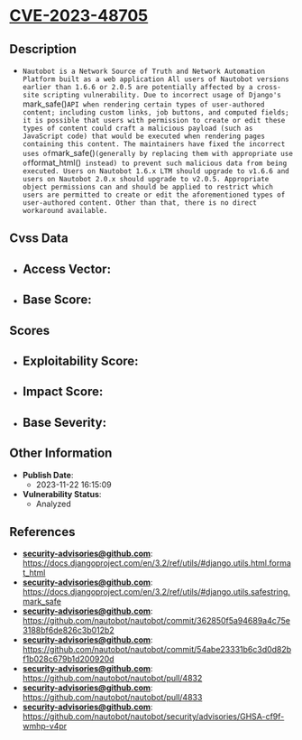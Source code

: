 
# [CVE-2023-48705](https://docs.djangoproject.com/en/3.2/ref/utils/#django.utils.html.format_html)

## Description

- `Nautobot is a Network Source of Truth and Network Automation Platform built as a web application All users of Nautobot versions earlier than 1.6.6 or 2.0.5 are potentially affected by a cross-site scripting vulnerability. Due to incorrect usage of Django's `mark_safe()` API when rendering certain types of user-authored content; including custom links, job buttons, and computed fields; it is possible that users with permission to create or edit these types of content could craft a malicious payload (such as JavaScript code) that would be executed when rendering pages containing this content. The maintainers have fixed the incorrect uses of `mark_safe()` (generally by replacing them with appropriate use of `format_html()` instead) to prevent such malicious data from being executed. Users on Nautobot 1.6.x LTM should upgrade to v1.6.6 and users on Nautobot 2.0.x should upgrade to v2.0.5. Appropriate object permissions can and should be applied to restrict which users are permitted to create or edit the aforementioned types of user-authored content. Other than that, there is no direct workaround available.`

## Cvss Data

- **Access Vector**:
  - 
- **Base Score**:
  - 

## Scores

- **Exploitability Score**:
  - 
- **Impact Score**:
  - 
- **Base Severity**:
  - 

## Other Information

- **Publish Date**:
  - 2023-11-22 16:15:09
- **Vulnerability Status**:
  - Analyzed

## References

- **security-advisories@github.com**: https://docs.djangoproject.com/en/3.2/ref/utils/#django.utils.html.format_html
- **security-advisories@github.com**: https://docs.djangoproject.com/en/3.2/ref/utils/#django.utils.safestring.mark_safe
- **security-advisories@github.com**: https://github.com/nautobot/nautobot/commit/362850f5a94689a4c75e3188bf6de826c3b012b2
- **security-advisories@github.com**: https://github.com/nautobot/nautobot/commit/54abe23331b6c3d0d82bf1b028c679b1d200920d
- **security-advisories@github.com**: https://github.com/nautobot/nautobot/pull/4832
- **security-advisories@github.com**: https://github.com/nautobot/nautobot/pull/4833
- **security-advisories@github.com**: https://github.com/nautobot/nautobot/security/advisories/GHSA-cf9f-wmhp-v4pr
